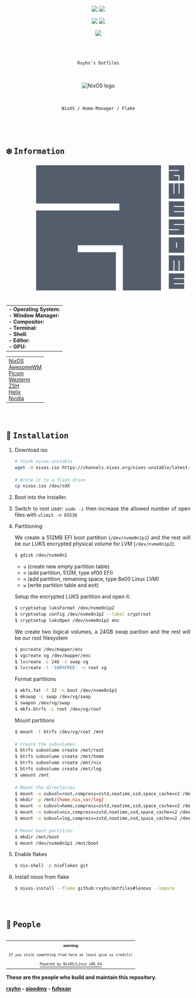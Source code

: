<!-- Rxyhn's dotfiles -->
<!-- https://github.com/rxyhn/dotfiles -->

<p align="center">
<a href="https://github.com/nixos/nixpkgs"><img src="https://img.shields.io/badge/NixOS-unstable-informational.svg?style=flat&logo=nixos&logoColor=CAD3F5&colorA=24273A&colorB=8AADF4"></a> <a href="https://awesomewm.org"><img src="https://img.shields.io/static/v1?label=AwesomeWM&message=master&style=flat&logo=awesomewm&colorA=24273A&colorB=8AADF4&logoColor=CAD3F5"/></a>
</p>

<p align="center">
<a href="https://github.com/rxyhn/dotfiles/actions/workflows/check.yml"><img src="https://github.com/rxyhn/dotfiles/actions/workflows/check.yml/badge.svg"></a> <a href="https://github.com/rxyhn/dotfiles/actions/workflows/fmt.yml"><img src="https://github.com/rxyhn/dotfiles/actions/workflows/fmt.yml/badge.svg"/></a>
</p>

<p align="center">
<a href="https://github.com/rxyhn/dotfiles/blob/main/LICENSE"><img src="https://img.shields.io/static/v1.svg?style=flat&label=License&message=MIT&logoColor=CAD3F5&colorA=24273A&colorB=8AADF4"/></a>
</p>

<br>
<br>

<div align="justify">
<div align="center">

```ocaml
Rxyhn's Dotfiles
```

<br>

<p align="center">
  <img src="https://raw.githubusercontent.com/NixOS/nixos-artwork/master/logo/nixos-white.png" width="500px" alt="NixOS logo"/>
</p>

<br>

```ocaml
NixOS / Home-Manager / Flake
```

</div>

<br>
<br>
<br>

## :snowflake: <samp>Information</samp>

<div>
<img src="https://raw.githubusercontent.com/awesomeWM/apidoc/gh-pages/images/AUTOGEN_wibox_logo_logo_and_name.svg" align=right />

<table align=left><tr><td>
<b>- Operating System: </b><br />
<b>- Window Manager: </b><br />
<b>- Compositor: </b><br />
<b>- Terminal: </b><br />
<b>- Shell: </b><br />
<b>- Editor: </b><br />
<b>- GPU: </b><br /></table>

<table><tr><td>
<a href="https://nixos.org">NixOS</a><br />
<a href="https://awesomewm.org">AwesomeWM</a><br />
<a href="https://github.com/yshui/picom">Picom</a><br />
<a href="https://wezfurlong.org/wezterm">Wezterm</a><br />
<a href="https://www.zsh.org">ZSH</a><br />
<a href="https://helix-editor.com">Helix</a><br />
<a href="https://www.nvidia.com">Nvidia</a><br /></table>
</div>

<br>
<br>

## :wrench: <samp>Installation</samp>

1. Download iso
   ```sh
   # Yoink nixos-unstable
   wget -O nixos.iso https://channels.nixos.org/nixos-unstable/latest-nixos-minimal-x86_64-linux.iso

   # Write it to a flash drive
   cp nixos.iso /dev/sdX
   ```

2. Boot into the installer.

3. Switch to root user: `sudo -i` then increase the allowed number of open files with `ulimit -n 65536`

4. Partitioning

    We create a 512MB EFI boot partition (`/dev/nvme0n1p1`) and the rest will be our LUKS encrypted physical volume for LVM (`/dev/nvme0n1p2`).
    ```bash
    $ gdisk /dev/nvme0n1
    ```
    - `o` (create new empty partition table)
    - `n` (add partition, 512M, type ef00 EFI)
    - `n` (add partition, remaining space, type 8e00 Linux LVM)
    - `w` (write partition table and exit)

    Setup the encrypted LUKS partition and open it:
    ```bash
    $ cryptsetup luksFormat /dev/nvme0n1p2
    $ cryptsetup config /dev/nvme0n1p2 --label cryptroot
    $ cryptsetup luksOpen /dev/nvme0n1p2 enc
    ```

    We create two logical volumes, a 24GB swap parition and the rest will be our root filesystem
    ```bash
    $ pvcreate /dev/mapper/enc
    $ vgcreate vg /dev/mapper/enc
    $ lvcreate -L 24G -n swap vg
    $ lvcreate -l '100%FREE' -n root vg
    ```

    Format partitions
    ```bash
    $ mkfs.fat -F 32 -n boot /dev/nvme0n1p1
    $ mkswap -L swap /dev/vg/swap
    $ swapon /dev/vg/swap
    $ mkfs.btrfs -L root /dev/vg/root
    ```

    Mount partitions
    ```bash
    $ mount -t btrfs /dev/vg/root /mnt

    # Create the subvolumes
    $ btrfs subvolume create /mnt/root
    $ btrfs subvolume create /mnt/home
    $ btrfs subvolume create /mnt/nix
    $ btrfs subvolume create /mnt/log
    $ umount /mnt

    # Mount the directories
    $ mount -o subvol=root,compress=zstd,noatime,ssd,space_cache=v2 /dev/vg/root /mnt
    $ mkdir -p /mnt/{home,nix,var/log}
    $ mount -o subvol=home,compress=zstd,noatime,ssd,space_cache=v2 /dev/vg/root /mnt/home
    $ mount -o subvol=nix,compress=zstd,noatime,ssd,space_cache=v2 /dev/vg/root /mnt/nix
    $ mount -o subvol=log,compress=zstd,noatime,ssd,space_cache=v2 /dev/vg/root /mnt/var/log

    # Mount boot partition
    $ mkdir /mnt/boot
    $ mount /dev/nvme0n1p1 /mnt/boot
    ```

5. Enable flakes
    ```bash
    $ nix-shell -p nixFlakes git
    ```

6. Install nixos from flake
    ```bash
    $ nixos-install --flake github:rxyhn/dotfiles#lenovo --impure
    ```

<br>
<br>

## :busts_in_silhouette: <samp>People</samp>

<table align="right">
  <tr>
    <th align="center">
      <sup><sub>:warning:</sub></sup>
    </th>
  </tr>
  <tr>
    <td align="center">
        <sup><sub><samp>If you stole something from here at least give us credits!</samp></sub></sup>
      </a>
    </td>
  </tr>
  <tr>
    <td align="center">
      <a href="https://nixos.wiki/wiki/Overview_of_the_NixOS_Linux_distribution">
        <sup><sub><samp>Powered by NixOS/Linux x86_64</samp></sub></sup>
      </a>
    </td>
  </tr>
</table>

 **These are the people who build and maintain this repository.**

 **[rxyhn](https://github.com/rxyhn) - [sioodmy](https://github.com/sioodmy) - [fufexan](https://github.com/fufexan)**

</div>
